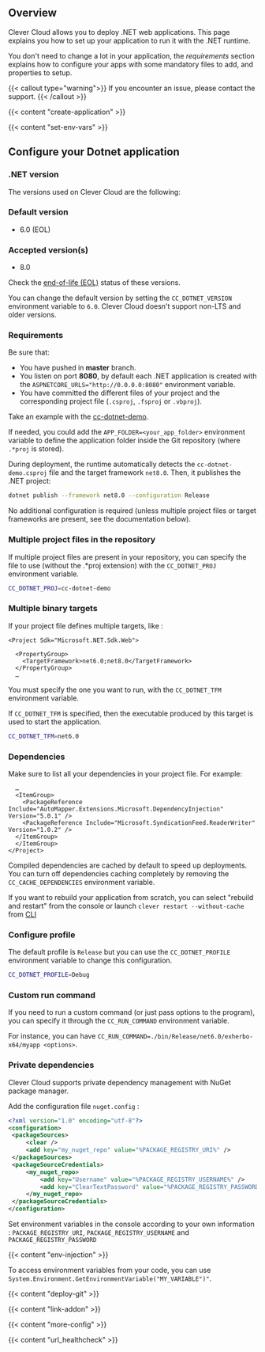 
## Overview

Clever Cloud allows you to deploy .NET web applications. This page explains you how to set up your application to run it with the .NET runtime.

You don't need to change a lot in your application, the *requirements* section explains how to configure your apps with some mandatory files to add, and properties to setup.

{{< callout type="warning">}}
  If you encounter an issue, please contact the support.
{{< /callout >}}

{{< content "create-application" >}}

{{< content "set-env-vars" >}}

## Configure your Dotnet application

### .NET version

The versions used on Clever Cloud are the following:

### Default version
- 6.0 (EOL)

### Accepted version(s)
- 8.0

Check the [end-of-life (EOL)](https://dotnet.microsoft.com/en-us/platform/support/policy/dotnet-core) status of these versions.

You can change the default version by setting the `CC_DOTNET_VERSION` environment variable to `6.0`. Clever Cloud doesn't support non-LTS and older versions.

### Requirements

Be sure that:

* You have pushed in **master** branch.
* You listen on port **8080**, by default each .NET application is created with the `ASPNETCORE_URLS="http://0.0.0.0:8080"` environment variable.
* You have committed the different files of your project and the corresponding project file (`.csproj`, `.fsproj` or `.vbproj`).

Take an example with the [cc-dotnet-demo](https://github.com/CleverCloud/cc-dotnet-demo).

If needed, you could add the `APP_FOLDER=<your_app_folder>` environment variable to define the application folder inside the Git repository (where `.*proj` is stored).

During deployment, the runtime automatically detects the `cc-dotnet-demo.csproj` file and the target framework `net8.0`. Then, it publishes the .NET project:

```bash
dotnet publish --framework net8.0 --configuration Release
```

No additional configuration is required (unless multiple project files or target frameworks are present, see the documentation below).

### Multiple project files in the repository

If multiple project files are present in your repository, you can specify the file to use (without the .*proj extension) with the `CC_DOTNET_PROJ` environment variable.

```bash
CC_DOTNET_PROJ=cc-dotnet-demo
```

### Multiple binary targets

If your project file defines multiple targets, like :

```xml{linenos=table}
<Project Sdk="Microsoft.NET.Sdk.Web">

  <PropertyGroup>
    <TargetFramework>net6.0;net8.0</TargetFramework>
  </PropertyGroup>
  …
```

You must specify the one you want to run, with the `CC_DOTNET_TFM` environment variable.

If `CC_DOTNET_TFM` is specified, then the executable produced by this target is used to start the application.

```bash
CC_DOTNET_TFM=net6.0
```

### Dependencies

Make sure to list all your dependencies in your project file. For example:

```xml{linenos=table}
  …
  <ItemGroup>
    <PackageReference Include="AutoMapper.Extensions.Microsoft.DependencyInjection" Version="5.0.1" />
    <PackageReference Include="Microsoft.SyndicationFeed.ReaderWriter" Version="1.0.2" />
  </ItemGroup>
  </ItemGroup>
</Project>
```

Compiled dependencies are cached by default to speed up deployments. You can turn off dependencies caching completely by removing the `CC_CACHE_DEPENDENCIES` environment variable.

If you want to rebuild your application from scratch, you can select "rebuild and restart" from the console or launch `clever restart --without-cache` from [CLI](https://github.com/CleverCloud/clever-tools)

### Configure profile

The default profile is `Release` but you can use the `CC_DOTNET_PROFILE` environment variable to change this configuration.

```bash
CC_DOTNET_PROFILE=Debug
```

### Custom run command

If you need to run a custom command (or just pass options to the program), you can specify it through the `CC_RUN_COMMAND` environment variable.

For instance, you can have `CC_RUN_COMMAND=./bin/Release/net6.0/exherbo-x64/myapp <options>`.

### Private dependencies

Clever Cloud supports private dependency management with NuGet package manager.

Add the configuration file `nuget.config` :

```xml
<?xml version="1.0" encoding="utf-8"?>
<configuration>
 <packageSources>
     <clear />
     <add key="my_nuget_repo" value="%PACKAGE_REGISTRY_URI%" />
 </packageSources>
 <packageSourceCredentials>
     <my_nuget_repo>
         <add key="Username" value="%PACKAGE_REGISTRY_USERNAME%" />
         <add key="ClearTextPassword" value="%PACKAGE_REGISTRY_PASSWORD%" />
     </my_nuget_repo>
 </packageSourceCredentials>
</configuration>
```

Set environment variables in the console according to your own information : `PACKAGE_REGISTRY_URI`, `PACKAGE_REGISTRY_USERNAME` and `PACKAGE_REGISTRY_PASSWORD`

{{< content "env-injection" >}}

To access environment variables from your code, you can use `System.Environment.GetEnvironmentVariable("MY_VARIABLE")"`.

{{< content "deploy-git" >}}

{{< content "link-addon" >}}

{{< content "more-config" >}}

{{< content "url_healthcheck" >}}


